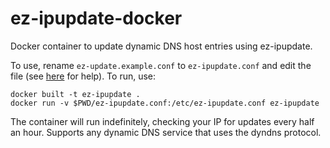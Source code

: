 # ez-ipupdate-docker
Docker container to update dynamic DNS host entries using ez-ipupdate.

To use, rename `ez-update.example.conf` to `ez-ipupdate.conf` and edit the file (see [here](https://linux.die.net/man/8/ez-ipupdate) for help). To run, use:

```
docker built -t ez-ipupdate .
docker run -v $PWD/ez-ipupdate.conf:/etc/ez-ipupdate.conf ez-ipupdate
```

The container will run indefinitely, checking your IP for updates every half an hour. Supports any dynamic DNS service that uses the dyndns protocol. 
